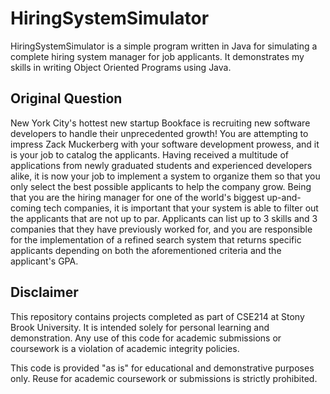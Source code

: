 # HiringSystemSimulator

HiringSystemSimulator is a simple program written in Java for simulating a complete hiring system manager for job applicants. It demonstrates my skills in writing Object Oriented Programs using Java.

## Original Question
New York City's hottest new startup Bookface is recruiting new software developers to handle their unprecedented growth! You are attempting to impress Zack Muckerberg with your software development prowess, and it is your job to catalog the applicants. Having received a multitude of applications from newly graduated students and experienced developers alike, it is now your job to implement a system to organize them so that you only select the best possible applicants to help the company grow. Being that you are the hiring manager for one of the world's biggest up-and-coming tech companies, it is important that your system is able to filter out the applicants that are not up to par. Applicants can list up to 3 skills and 3 companies that they have previously worked for, and you are responsible for the implementation of a refined search system that returns specific applicants depending on both the aforementioned criteria and the applicant's GPA.

## Disclaimer
This repository contains projects completed as part of CSE214 at Stony Brook University. It is intended solely for personal learning and demonstration. Any use of this code for academic submissions or coursework is a violation of academic integrity policies. 

This code is provided "as is" for educational and demonstrative purposes only. Reuse for academic coursework or submissions is strictly prohibited.
